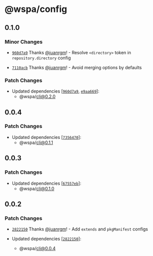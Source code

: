 # @wspa/config

## 0.1.0

### Minor Changes

- [`960d7a9`](https://github.com/swordev/wspa/commit/960d7a9fce958575a830e609f008ed5572cf7578) Thanks [@juanrgm](https://github.com/juanrgm)! - Resolve `<directory>` token in `repository.directory` config

* [`7110acb`](https://github.com/swordev/wspa/commit/7110acb7ae0d16c6abc5665f2040fbb1e4ec7c73) Thanks [@juanrgm](https://github.com/juanrgm)! - Avoid merging options by defaults

### Patch Changes

- Updated dependencies [[`960d7a9`](https://github.com/swordev/wspa/commit/960d7a9fce958575a830e609f008ed5572cf7578), [`e9aa669`](https://github.com/swordev/wspa/commit/e9aa6697cbeb751fb288b0118b1b3e9f5f89c33e)]:
  - @wspa/cli@0.2.0

## 0.0.4

### Patch Changes

- Updated dependencies [[`7356470`](https://github.com/swordev/wspa/commit/7356470624380af0a9c544c75be6e3dc2f714b4f)]:
  - @wspa/cli@0.1.1

## 0.0.3

### Patch Changes

- Updated dependencies [[`67557eb`](https://github.com/swordev/wspa/commit/67557eb795fe29ef3ae0f74f0dc6e75f5c188a93)]:
  - @wspa/cli@0.1.0

## 0.0.2

### Patch Changes

- [`2822150`](https://github.com/swordev/wspa/commit/2822150ece4812f9c68d1ed65dc2f5d72386b638) Thanks [@juanrgm](https://github.com/juanrgm)! - Add `extends` and `pkgManifest` configs

- Updated dependencies [[`2822150`](https://github.com/swordev/wspa/commit/2822150ece4812f9c68d1ed65dc2f5d72386b638)]:
  - @wspa/cli@0.0.4
